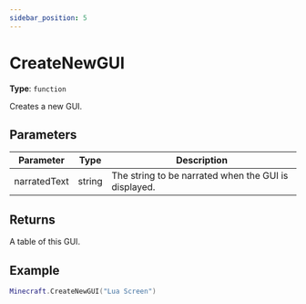 ```yaml
---
sidebar_position: 5
---
```


# CreateNewGUI

**Type**: `function`

Creates a new GUI.

## Parameters

|Parameter      |Type       |Description                                           |
|---------------|-----------|------------------------------------------------------|
|narratedText   |string     |The string to be narrated when the GUI is displayed.|

## Returns
A table of this GUI.

## Example

```lua
Minecraft.CreateNewGUI("Lua Screen")
```